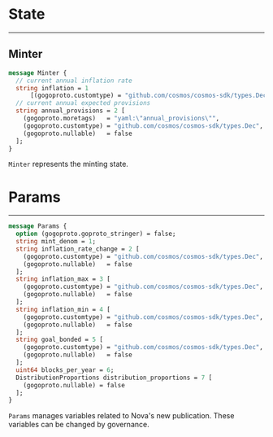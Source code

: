# State

---

## Minter
```protobuf
message Minter {
  // current annual inflation rate
  string inflation = 1
      [(gogoproto.customtype) = "github.com/cosmos/cosmos-sdk/types.Dec", (gogoproto.nullable) = false];
  // current annual expected provisions
  string annual_provisions = 2 [
    (gogoproto.moretags)   = "yaml:\"annual_provisions\"",
    (gogoproto.customtype) = "github.com/cosmos/cosmos-sdk/types.Dec",
    (gogoproto.nullable)   = false
  ];
}
```

`Minter` represents the minting state.


# Params

---

```protobuf
message Params {
  option (gogoproto.goproto_stringer) = false;
  string mint_denom = 1;
  string inflation_rate_change = 2 [
    (gogoproto.customtype) = "github.com/cosmos/cosmos-sdk/types.Dec",
    (gogoproto.nullable)   = false
  ];
  string inflation_max = 3 [
    (gogoproto.customtype) = "github.com/cosmos/cosmos-sdk/types.Dec",
    (gogoproto.nullable)   = false
  ];
  string inflation_min = 4 [
    (gogoproto.customtype) = "github.com/cosmos/cosmos-sdk/types.Dec",
    (gogoproto.nullable)   = false
  ];
  string goal_bonded = 5 [
    (gogoproto.customtype) = "github.com/cosmos/cosmos-sdk/types.Dec",
    (gogoproto.nullable)   = false
  ];
  uint64 blocks_per_year = 6;
  DistributionProportions distribution_proportions = 7 [
    (gogoproto.nullable) = false 
  ];
}
```

`Params` manages variables related to Nova's new publication. These variables can be changed by governance.
